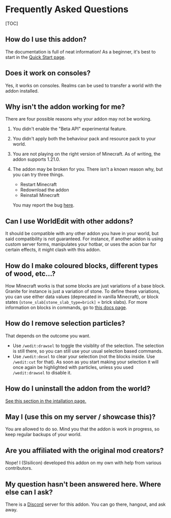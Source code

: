 # Frequently Asked Questions

[TOC]

## How do I use this addon?

The documentation is full of neat information! As a beginner, it's best to start in the [Quick Start page](quick_start.md).

## Does it work on consoles?

Yes, it works on consoles. Realms can be used to transfer a world with the addon installed.

## Why isn't the addon working for me?

There are four possible reasons why your addon may not be working.

1. You didn't enable the "Beta API" experimental feature.
2. You didn't apply both the behaviour pack and resource pack to your world.
3. You are not playing on the right version of Minecraft. As of writing, the addon supports 1.21.0.
4. The addon may be broken for you. There isn't a known reason why, but you can try three things.

    - Restart Minecraft
    - Redownload the addon
    - Reinstall Minecraft

    You may report the bug [here](https://github.com/SIsilicon/WorldEdit-BE/issues).

## Can I use WorldEdit with other addons?

It should be compatible with any other addon you have in your world, but said compatibility is not guaranteed. For instance, if another addon is using custom server forms, manipulates your hotbar, or uses the acion bar for certain effects, it might clash with this addon.

## How do I make coloured blocks, different types of wood, etc...?

How Minecraft works is that some blocks are just variations of a base block. Granite for instance is just a variation of stone. To define these variations, you can use either data values (deprecated in vanilla Minecraft), or block states (`stone_slab[stone_slab_type=brick]` = brick slabs). For more information on blocks in commands, go to [this docs page](usage/general/patterns.md).

## How do I remove selection particles?

That depends on the outcome you want.

-   Use `/wedit:drawsel` to toggle the visiblity of the selection. The selection is still there, so you can still use your usual selection based commands.
-   Use `/wedit:desel` to clear your selection (not the blocks inside. Use `/wedit:cut` for that). As soon as you start making your selection it will once again be highlighted with particles, unless you used `/wedit:drawsel` to disable it.

## How do I uninstall the addon from the world?

[See this section in the intallation page.](installation.md#uninstalling-from-a-world)

## May I (use this on my server / showcase this)?

You are allowed to do so. Mind you that the addon is work in progress, so keep regular backups of your world.

## Are you affiliated with the original mod creators?

Nope! I (SIsilicon) developed this addon on my own with help from various contributors.

## My question hasn't been answered here. Where else can I ask?

There is a [Discord](https://discord.gg/M5uAkr9WU2) server for this addon. You can go there, hangout, and ask away.
